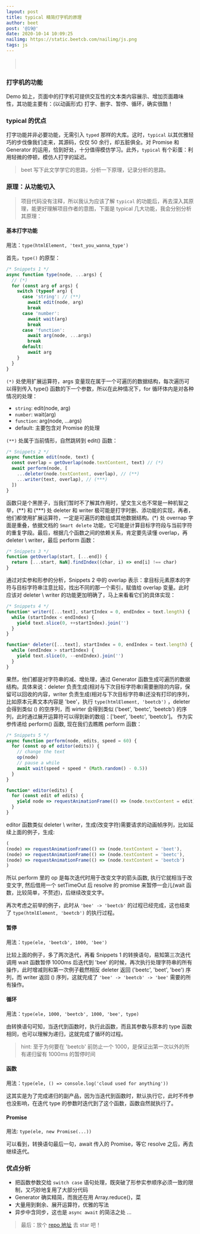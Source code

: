 ```yaml
---
layout: post
title: typical 精简打字机的原理
author: beet
post: '@19@'
date: 2020-10-14 10:09:25
nailimg: https://static.beetcb.com/nailimg/js.png
tags: js
---
```


<script>
async function type(t,...e){for(const n of e)switch(typeof n){case"string":await edit(t,n);break;case"number":await wait(n);break;case"function":await n(t,...e);break;default:await n}}async function edit(t,e){const n=getOverlap(t.textContent,e);await perform(t,[...deleter(t.textContent,n),...writer(e,n)])}async function wait(t){await new Promise(e=>setTimeout(e,t))}async function perform(t,e,n=60){for(const i of editor(e))i(t),await wait(n+n*(Math.random()-.5))}function*editor(t){for(const e of t)yield t=>requestAnimationFrame(()=>t.textContent=e)}function*writer([...t],e=0,n=t.length){for(;e<n;)yield t.slice(0,++e).join("")}function*deleter([...t],e=0,n=t.length){for(;n>e;)yield t.slice(0,--n).join("")}function getOverlap(t,[...e]){return[...t,NaN].findIndex((t,n)=>e[n]!==t)}
</script>
<blockquote>
<p style="height:27px" id="sample"></p>
</blockquote>
<script>
const steps = [1000, 'hi 👋', 1000, 'there 🤞', 1000, 'typical 🎉'];type(sample, ...steps, type);
</script>

### 打字机的功能

Demo 如上，页面中的打字机可提供交互性的文本类内容展示、增加页面趣味性，其功能主要有：(以动画形式) 打字、删字、暂停、循环，确实很酷！

### typical 的优点

打字功能并非必要功能，无需引入 `typed` 那样的大库。这时，`typical` 以其优雅轻巧的步伐像我们走来，其源码，仅仅 50 余行，却五脏俱全。对 Promise 和 Generator 的运用，恰到好处，十分值得模仿学习。此外，`typical` 有个彩蛋：利用轻微的停顿，模仿人打字的延迟。

> beet 写下此文学学它的思路，分析一下原理，记录分析的思路。

### 原理：从功能切入

> 项目代码没有注释，所以我认为应该了解 `typical` 的功能后，再去深入其原理，能更好理解项目作者的意图，下面是 typical 几大功能，我会分别分析其原理：

#### 基本打字功能

用法：`type(htmlElement, 'text_you_wanna_type')`

首先，`type()` 的原型：

```js
/* Snippets 1 */
async function type(node, ...args) {
  // (*)
  for (const arg of args) {
    switch (typeof arg) {
      case 'string': // (**)
        await edit(node, arg)
        break
      case 'number':
        await wait(arg)
        break
      case 'function':
        await arg(node, ...args)
        break
      default:
        await arg
    }
  }
}
```

`(*)` 处使用扩展运算符，args 变量现在属于一个可遍历的数据结构，每次遍历可以得到传入 type() 函数的下一个参数，所以在此种情况下，for 循环体内是对各种情况的处理：

- `string`: edit(node, arg)
- `number`: wait(arg)
- `function`: arg(node, ...args)
- default: 主要包含对 Promise 的处理

`(**)` 处属于当前情形，自然跳转到 edit() 函数：

```js
/* Snippets 2 */
async function edit(node, text) {
  const overlap = getOverlap(node.textContent, text) // (*)
  await perform(node, [
    ...deleter(node.textContent, overlap), // (**)
    ...writer(text, overlap), // (***)
  ])
}
```

函数只是个黑匣子，当我们暂时不了解其作用时，望文生义也不常是一种机智之举，(\*\*) 和 (\*\*\*) 处 deleter 和 writer 极可能是打字时删、添功能的实现，再者，他们都使用扩展运算符，一定是可遍历的数组或其他数据结构。(\*) 处 overnap 字面是重叠，依据文档的 `Smart delete` 功能，它可能是计算目标字符段与当前字符的重复字段。最后，根据几个函数之间的依赖关系，肯定要先读懂 overlap，再 deleter \ writer，最后 perform 函数：

```js
/* Snippets 3 */
function getOverlap(start, [...end]) {
  return [...start, NaN].findIndex((char, i) => end[i] !== char)
}
```

通过对实参和形参的分析，Snippets 2 中的 overlap 表示：拿目标元素原本的字符与目标字符串注意比较，找出不同的那一个索引，赋值给 overlap 变量。此时应该对 deleter \ writer 的功能更加明确了，马上来看看它们的具体实现：

```js
/* Snippets 4 */
function* writer([...text], startIndex = 0, endIndex = text.length) {
  while (startIndex < endIndex) {
    yield text.slice(0, ++startIndex).join('')
  }
}

function* deleter([...text], startIndex = 0, endIndex = text.length) {
  while (endIndex > startIndex) {
    yield text.slice(0, --endIndex).join('')
  }
}
```

果然，他们都是对字符串的减、增处理，通过 Generator 函数生成可遍历的数据结构。具体来说：deleter 负责生成(相对与下次目标字符串)需要删除的内容，保留可以回收的内容，writer 负责生成(相对与下次目标字符串)还没有打印的序列，比如原本元素文本内容是 'bee'，执行 `type(htmlElement, 'beetcb')` ，deleter 会得到类似 () 的空序列，而 wirter 会得到类似 ('beet', 'beetc', 'beetcb') 的序列，此时通过展开运算符可以得到新的数组：\['beet', 'beetc', 'beetcb'\]。 作为实参传递给 perform() 函数, 现在我们去瞧瞧 perform 函数：

```js
/* Snippets 5 */
async function perform(node, edits, speed = 60) {
  for (const op of editor(edits)) {
    // change the text
    op(node)
    // pause a while
    await wait(speed + speed * (Math.random() - 0.5))
  }
}

function* editor(edits) {
  for (const edit of edits) {
    yield node => requestAnimationFrame(() => (node.textContent = edit))
  }
}
```

editor 函数类似 deleter \ writer，生成(改变字符)需要请求的动画帧序列，比如延续上面的例子，生成:

```js
(
(node) => requestAnimationFrame(() => (node.textContent = 'beet'),
(node) => requestAnimationFrame(() => (node.textContent = 'beetc'),
(node) => requestAnimationFrame(() => (node.textContent = 'beetcb')
)
```

所以 perform 里的 op 是每次迭代时用于改变文字的箭头函数, 执行它就相当于改变文字, 然后借用一个 setTimeOut 后 resolve 的 promise 来暂停一会儿(wait 函数，比较简单，不赘述)，后继续改变文字。

再次考虑之前举的例子，此时从 `'bee' -> 'beetcb'` 的过程已经完成，这也结束了 `type(htmlElement, 'beetcb')` 的执行过程。

#### 暂停

用法：`type(ele, 'beetcb', 1000, 'bee')`

比较上面的例子，多了两次迭代，再看 Snippets 1 的转换语句，易知第三次迭代调用 wait 函数暂停 1000ms 后迭代到 'bee' 的时候，再次执行处理字符串的所有操作，此时增减则和第一次例子截然相反 deleter 返回 ('beetc', 'beet', 'bee') 序列，而 writer 返回 () 序列，这就完成了 `'bee' -> 'beetcb' -> 'bee'` 需要的所有操作。

#### 循环

用法：`type(ele, 1000, 'beetcb', 1000, 'bee', type)`

由转换语句可知，当迭代到函数时，执行此函数，而且其参数与原本的 type 函数相同，也可以理解为递归，这就完成了循环的过程。

> hint: 至于为何要在 'beetcb' 前防止一个 1000，是保证出第一次以外的所有递归留有 1000ms 的暂停时间

#### 函数

用法：`type(ele, () => console.log('cloud used for anything'))`

这其实是为了完成递归的副产品，因为当迭代到函数时，默认执行它，此时不传参也没影响，在迭代 type 的参数时迭代到了这个函数，函数自然就执行了。

#### Promise

用法: `type(ele, new Promise(...))`

可以看到，转换语句最后一句，await 传入的 Promise，等它 resolve 之后，再去继续迭代。

### 优点分析

- 把函数参数交给 `switch case` 语句处理，既突破了形参实参顺序必须一致的限制，又巧妙地复用了大部分代码
- Generator 确实精简，而我还在用 Array.reduce()，菜
- 大量用到剩余、展开运算符，优雅的写法
- 异步中含同步，这也是 `async await` 的简洁之处
  ...

> 最后：放个 [repo 地址](https://github.com/camwiegert/typical) 去 star 吧！

